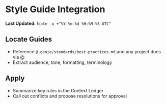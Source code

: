 # Style Guide Integration
**Last Updated:** !`date -u +"%Y-%m-%d %H:%M:%S UTC"`

## Locate Guides
- Reference `@.genie/standards/best-practices.md` and any project docs via @
- Extract audience, tone, formatting, terminology

## Apply
- Summarize key rules in the Context Ledger
- Call out conflicts and propose resolutions for approval

